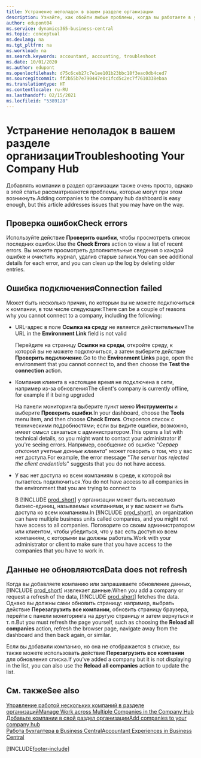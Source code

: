 ```yaml
---
title: Устранение неполадок в вашем разделе организации
description: Узнайте, как обойти любые проблемы, когда вы работаете в узле компании в Dynamics 365 Business Central для управления работой в нескольких компаниях.
author: edupont04
ms.service: dynamics365-business-central
ms.topic: conceptual
ms.devlang: na
ms.tgt_pltfrm: na
ms.workload: na
ms.search.keywords: accountant, accounting, troubleshoot
ms.date: 10/01/2020
ms.author: edupont
ms.openlocfilehash: d75c6ceb27c7e1ee101b23bbc18f3eac0db4ced7
ms.sourcegitcommit: ff2b55b7e790447e0c1fcd5c2ec7f7610338ebaa
ms.translationtype: HT
ms.contentlocale: ru-RU
ms.lasthandoff: 02/15/2021
ms.locfileid: "5389128"
---
```

# <a name="troubleshooting-your-company-hub"></a><span data-ttu-id="a4c06-103">Устранение неполадок в вашем разделе организации</span><span class="sxs-lookup"><span data-stu-id="a4c06-103">Troubleshooting Your Company Hub</span></span>

<span data-ttu-id="a4c06-104">Добавлять компании в раздел организации также очень просто, однако в этой статье рассматриваются проблемы, которые могут при этом возникнуть.</span><span class="sxs-lookup"><span data-stu-id="a4c06-104">Adding companies to the company hub dashboard is easy enough, but this article addresses issues that you may have on the way.</span></span>  

## <a name="check-errors"></a><span data-ttu-id="a4c06-105">Проверка ошибок</span><span class="sxs-lookup"><span data-stu-id="a4c06-105">Check errors</span></span>

<span data-ttu-id="a4c06-106">Используйте действие **Проверить ошибки**, чтобы просмотреть список последних ошибок.</span><span class="sxs-lookup"><span data-stu-id="a4c06-106">Use the **Check Errors** action to view a list of recent errors.</span></span> <span data-ttu-id="a4c06-107">Вы можете просмотреть дополнительные сведения о каждой ошибке и очистить журнал, удалив старые записи.</span><span class="sxs-lookup"><span data-stu-id="a4c06-107">You can see additional details for each error, and you can clean up the log by deleting older entries.</span></span>  

## <a name="connection-failed"></a><span data-ttu-id="a4c06-108">Ошибка подключения</span><span class="sxs-lookup"><span data-stu-id="a4c06-108">Connection failed</span></span>

<span data-ttu-id="a4c06-109">Может быть несколько причин, по которым вы не можете подключиться к компании, в том числе следующие:</span><span class="sxs-lookup"><span data-stu-id="a4c06-109">There can be a couple of reasons why you cannot connect to a company, including the following:</span></span>

- <span data-ttu-id="a4c06-110">URL-адрес в поле **Ссылка на среду** не является действительным</span><span class="sxs-lookup"><span data-stu-id="a4c06-110">The URL in the **Environment Link** field is not valid</span></span>  

  <span data-ttu-id="a4c06-111">Перейдите на страницу **Ссылки на среды**, откройте среду, к которой вы не можете подключиться, а затем выберите действие **Проверить подключение**.</span><span class="sxs-lookup"><span data-stu-id="a4c06-111">Go to the **Environment Links** page, open the environment that you cannot connect to, and then choose the **Test the connection** action.</span></span>  
- <span data-ttu-id="a4c06-112">Компания клиента в настоящее время не подключена в сети, например из-за обновления</span><span class="sxs-lookup"><span data-stu-id="a4c06-112">The client's company is currently offline, for example if it being upgraded</span></span>

  <span data-ttu-id="a4c06-113">На панели мониторинга выберите пункт меню **Инструменты** и выберите **Проверить ошибки**.</span><span class="sxs-lookup"><span data-stu-id="a4c06-113">In your dashboard, choose the **Tools** menu item, and then choose **Check Errors**.</span></span> <span data-ttu-id="a4c06-114">Откроется список с техническими подробностями; если вы видите ошибки, возможно, имеет смысл связаться с администратором.</span><span class="sxs-lookup"><span data-stu-id="a4c06-114">This opens a list with technical details, so you might want to contact your administrator if you're seeing errors.</span></span> <span data-ttu-id="a4c06-115">Например, сообщение об ошибке "*Сервер отклонил учетные данные клиента*" может говорить о том, что у вас нет доступа.</span><span class="sxs-lookup"><span data-stu-id="a4c06-115">For example, the error message "*The server has rejected the client credentials*" suggests that you do not have access.</span></span>  
- <span data-ttu-id="a4c06-116">У вас нет доступа ко всем компаниям в среде, к которой вы пытаетесь подключиться.</span><span class="sxs-lookup"><span data-stu-id="a4c06-116">You do not have access to all companies in the environment that you are trying to connect to</span></span>

  <span data-ttu-id="a4c06-117">В [!INCLUDE [prod_short](includes/prod_short.md)] у организации может быть несколько бизнес-единиц, называемых компаниями, и у вас может не быть доступа ко всем компаниям.</span><span class="sxs-lookup"><span data-stu-id="a4c06-117">In [!INCLUDE [prod_short](includes/prod_short.md)], an organization can have multiple business units called companies, and you might not have access to all companies.</span></span> <span data-ttu-id="a4c06-118">Поговорите со своим администратором или клиентом, чтобы убедиться, что у вас есть доступ ко всем компаниям, с которыми вы должны работать.</span><span class="sxs-lookup"><span data-stu-id="a4c06-118">Work with your administrator or client to make sure that you have access to the companies that you have to work in.</span></span>  

## <a name="data-does-not-refresh"></a><span data-ttu-id="a4c06-119">Данные не обновляются</span><span class="sxs-lookup"><span data-stu-id="a4c06-119">Data does not refresh</span></span>

<span data-ttu-id="a4c06-120">Когда вы добавляете компанию или запрашиваете обновление данных, [!INCLUDE [prod_short](includes/prod_short.md)] извлекает данные.</span><span class="sxs-lookup"><span data-stu-id="a4c06-120">When you add a company or request a refresh of the data, [!INCLUDE [prod_short](includes/prod_short.md)] fetches the data.</span></span> <span data-ttu-id="a4c06-121">Однако вы должны сами обновить страницу: например, выбрать действие **Перезагрузить все компании**, обновить страницу браузера, перейти с панели мониторинга на другую страницу и затем вернуться и т. п.</span><span class="sxs-lookup"><span data-stu-id="a4c06-121">But you must refresh the page yourself, such as choosing the **Reload all companies** action, refresh the browser page, navigate away from the dashboard and then back again, or similar.</span></span>  

<span data-ttu-id="a4c06-122">Если вы добавили компанию, но она не отображается в списке, вы также можете использовать действие **Перезагрузить все компании** для обновления списка.</span><span class="sxs-lookup"><span data-stu-id="a4c06-122">If you've added a company but it is not displaying in the list, you can also use the **Reload all companies** action to update the list.</span></span>

## <a name="see-also"></a><span data-ttu-id="a4c06-123">См. также</span><span class="sxs-lookup"><span data-stu-id="a4c06-123">See also</span></span>

[<span data-ttu-id="a4c06-124">Управление работой нескольких компаний в разделе организаций</span><span class="sxs-lookup"><span data-stu-id="a4c06-124">Manage Work across Multiple Companies in the Company Hub</span></span>](company-hub.md)  
[<span data-ttu-id="a4c06-125">Добавьте компании в свой раздел организации</span><span class="sxs-lookup"><span data-stu-id="a4c06-125">Add companies to your company hub</span></span>](company-hub-add-company.md)  
[<span data-ttu-id="a4c06-126">Работа бухгалтера в Business Central</span><span class="sxs-lookup"><span data-stu-id="a4c06-126">Accountant Experiences in Business Central</span></span>](finance-accounting.md)  


[!INCLUDE[footer-include](includes/footer-banner.md)]